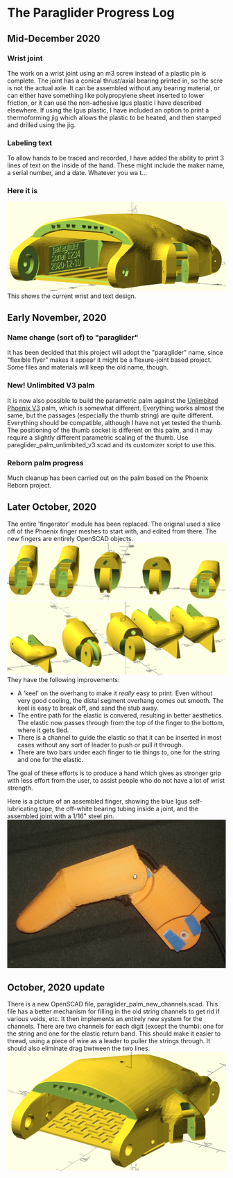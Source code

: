 # The Paraglider Progress Log
## Mid-December 2020
### Wrist joint
The work on a wrist joint using an m3 screw instead of a plastic pin is complete.  The joint has a conical thrust/axial bearing printed in, so the scre is not the actual axle.  It can be assembled without any bearing material, or can either have something like polypropylene sheet inserted to lower friction, or it can use the non-adhesive Igus plastic I have described elsewhere.  If using the Igus plastic, I have included an option to print a thermoforming jig which allows the plastic to be heated, and then stamped and drilled using the jig.

### Labeling text
To allow hands to be traced and recorded, I have added the ability to print 3 lines of text on the inside of the hand.  These might include the maker name, a serial number, and a date.  Whatever you wa t...

### Here it is
![Hand with new bearings and text](images/december2020palm.png)
This shows the current wrist and text design.

## Early November, 2020

### Name change (sort of) to "paraglider"
It has been decided that this project will adopt the "paraglider" name, since "flexible flyer" makes it appear it might be a flexure-joint based project.  Some files and materials will keep the old name, though.

### New!  Unlimbited V3 palm 
It is now also possible to build the parametric palm against the [Unlimbited Phoenix V3](https://www.thingiverse.com/thing:1674320)  palm, which is somewhat different.  Everything works almost the same, but the passages (especially the thumb string) are quite different. Everything should be compatible, although I have not yet tested the thumb.  The positioning of the thumb socket is different on this palm, and it may require a slightly different parametric scaling of the thumb. Use paraglider_palm_unlimbited_v3.scad and its customizer script to use this.

### Reborn palm progress
Much cleanup has been carried out on the palm based on the Phoenix Reborn project.  

## Later October, 2020
The entire 'fingerator' module has been replaced. The original used a slice off of the Phoenix finger meshes to start with, and edited from there.  The new fingers are entirely OpenSCAD objects.  
![Rendered image of new fingers](images/fingerator.png) ![Rendered image of new fingers](images/fingerator_2.png)  They have the following improvements:

* A 'keel' on the overhang to make it _really_ easy to print.  Even without very good cooling,  the distal segment overhang comes out smooth. The keel is easy to break off, and sand the stub away.
* The entire path for the elastic is convered, resulting in better aesthetics. The elastic now passes through from the top of the finger to the bottom, where it gets tied.
* There is a channel to guide the elastic so that it can be inserted in most cases without any  sort of leader to push or pull it through.
* There are two bars under each finger to tie things to, one for the string and one for the elastic.

The goal of these efforts is to produce a hand which gives as stronger grip with less effort from the user, to assist people who do not have a lot of wrist strength.

Here is a picture of an assembled finger, showing the blue Igus self-lubricating tape, the off-white bearing tubing inside a joint, and the assembled joint with a 1/16" steel pin.
![picture](images/assembled_finger.jpg) 

## October, 2020 update
There is a new OpenSCAD file, paraglider\_palm\_new\_channels.scad.  This file has a better mechanism for filling in the old string channels to get rid if various voids, etc.  It then implements an entirely new system for the channels.  There are two channels for each digit (except the thumb): one for the string and one for the elastic return band.  This should make it easier to thread, using a piece of wire as a leader to puller the strings through. It should also eliminate drag bwtween the two lines. 
![Rendered image of new channels](images/paraglider_palm_new_channels.png)

